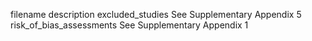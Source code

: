 filename	description
excluded_studies  See Supplementary Appendix 5
risk_of_bias_assessments  See Supplementary Appendix 1
